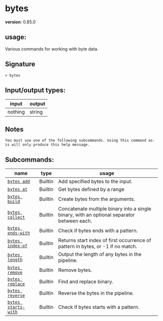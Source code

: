 # bytes

**version**: 0.85.0

## **usage**:

Various commands for working with byte data.

## Signature

`> bytes `

## Input/output types:

| input   | output |
| ------- | ------ |
| nothing | string |

## Notes

```text
You must use one of the following subcommands. Using this command as-is will only produce this help message.
```

## Subcommands:

| name                                                       | type    | usage                                                                                      |
| ---------------------------------------------------------- | ------- | ------------------------------------------------------------------------------------------ |
| [`bytes add`](/commands/docs/bytes_add.md)                 | Builtin | Add specified bytes to the input.                                                          |
| [`bytes at`](/commands/docs/bytes_at.md)                   | Builtin | Get bytes defined by a range                                                               |
| [`bytes build`](/commands/docs/bytes_build.md)             | Builtin | Create bytes from the arguments.                                                           |
| [`bytes collect`](/commands/docs/bytes_collect.md)         | Builtin | Concatenate multiple binary into a single binary, with an optional separator between each. |
| [`bytes ends-with`](/commands/docs/bytes_ends-with.md)     | Builtin | Check if bytes ends with a pattern.                                                        |
| [`bytes index-of`](/commands/docs/bytes_index-of.md)       | Builtin | Returns start index of first occurrence of pattern in bytes, or -1 if no match.            |
| [`bytes length`](/commands/docs/bytes_length.md)           | Builtin | Output the length of any bytes in the pipeline.                                            |
| [`bytes remove`](/commands/docs/bytes_remove.md)           | Builtin | Remove bytes.                                                                              |
| [`bytes replace`](/commands/docs/bytes_replace.md)         | Builtin | Find and replace binary.                                                                   |
| [`bytes reverse`](/commands/docs/bytes_reverse.md)         | Builtin | Reverse the bytes in the pipeline.                                                         |
| [`bytes starts-with`](/commands/docs/bytes_starts-with.md) | Builtin | Check if bytes starts with a pattern.                                                      |
